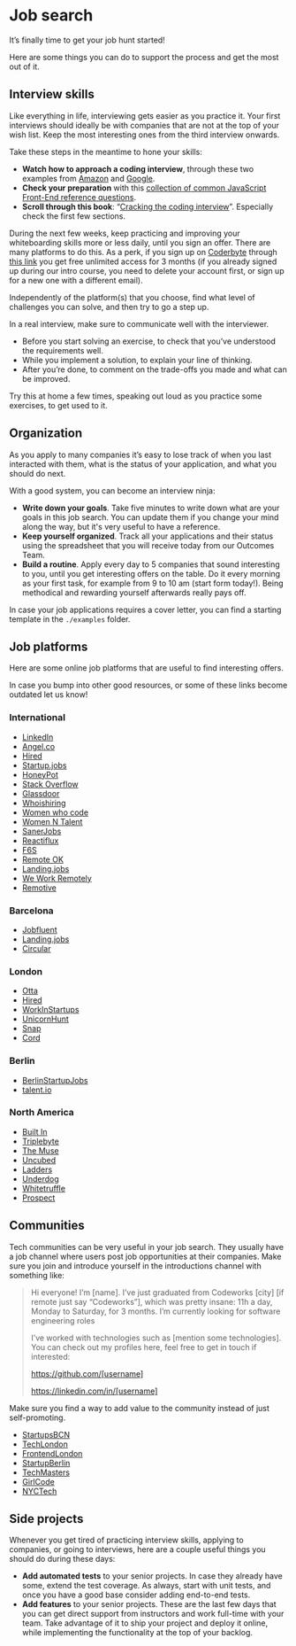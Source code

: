 # Job search

It’s finally time to get your job hunt started!

Here are some things you can do to support the process and get the most out of it.

## Interview skills

Like everything in life, interviewing gets easier as you practice it. Your first interviews should ideally be with companies that are not at the top of your wish list. Keep the most interesting ones from the third interview onwards.

Take these steps in the meantime to hone your skills:

- **Watch how to approach a coding interview**, through these two examples from [Amazon](https://youtu.be/zGv3hOORxh0) and [Google](https://youtu.be/XKu_SEDAykw).
- **Check your preparation** with this [collection of common JavaScript Front-End reference questions](https://github.com/yangshun/front-end-interview-handbook).
- **Scroll through this book**: “[Cracking the coding interview](https://www.dropbox.com/s/zhs8r98f1qf62ug/Cracking%20the%20Coding%20Interview.pdf?dl=0)”. Especially check the first few sections.

During the next few weeks, keep practicing and improving your whiteboarding skills more or less daily, until you sign an offer. There are many platforms to do this. As a perk, if you sign up on [Coderbyte](https://coderbyte.com/) through [this link](https://coderbyte.com/sl?signupPromo=codeworks-practice-463463) you get free unlimited access for 3 months (if you already signed up during our intro course, you need to delete your account first, or sign up for a new one with a different email).

Independently of the platform(s) that you choose, find what level of challenges you can solve, and then try to go a step up.

In a real interview, make sure to communicate well with the interviewer.

- Before you start solving an exercise, to check that you’ve understood the requirements well.
- While you implement a solution, to explain your line of thinking.
- After you’re done, to comment on the trade-offs you made and what can be improved.

Try this at home a few times, speaking out loud as you practice some exercises, to get used to it.

## Organization

As you apply to many companies it’s easy to lose track of when you last interacted with them, what is the status of your application, and what you should do next.

With a good system, you can become an interview ninja:

- **Write down your goals**. Take five minutes to write down what are your goals in this job search. You can update them if you change your mind along the way, but it's very useful to have a reference.
- **Keep yourself organized**. Track all your applications and their status using the spreadsheet that you will receive today from our Outcomes Team.
- **Build a routine**. Apply every day to 5 companies that sound interesting to you, until you get interesting offers on the table. Do it every morning as your first task, for example from 9 to 10 am (start form today!). Being methodical and rewarding yourself afterwards really pays off.

In case your job applications requires a cover letter, you can find a starting template in the `./examples` folder.

## Job platforms

Here are some online job platforms that are useful to find interesting offers.

In case you bump into other good resources, or some of these links become outdated let us know!

### International

- [LinkedIn](https://www.linkedin.com/jobs/search/)
- [Angel.co](https://angel.co/jobs)
- [Hired](https://hired.com/)
- [Startup.jobs](https://startup.jobs/)
- [HoneyPot](https://www.honeypot.io/)
- [Stack Overflow](http://stackoverflow.com/jobs)
- [Glassdoor](https://www.glassdoor.com/)
- [Whoishiring](https://whoishiring.io/)
- [Women who code](https://www.womenwhocode.com/jobs)
- [Women N Talent](https://womenntalent.com/)
- [SanerJobs](https://sanerjobs.com/)
- [Reactiflux](https://www.reactiflux.com/jobs/)
- [F6S](https://www.f6s.com/jobs)
- [Remote OK](https://remoteok.io/)
- [Landing.jobs](https://landing.jobs/)
- [We Work Remotely](https://weworkremotely.com/)
- [Remotive](https://remotive.io/)

### Barcelona

- [Jobfluent](https://www.jobfluent.com/)
- [Landing.jobs](https://landing.jobs/)
- [Circular](https://trycircular.com/)

### London

- [Otta](https://otta.com/)
- [Hired](https://hired.com/)
- [WorkInStartups](https://workinstartups.com/)
- [UnicornHunt](https://unicornhunt.io/)
- [Snap](https://snap.hr/)
- [Cord](https://cord.co/search)

### Berlin

- [BerlinStartupJobs](https://berlinstartupjobs.com/)
- [talent.io](https://www.talent.io)

### North America

- [Built In](https://builtin.com/jobs)
- [Triplebyte](https://triplebyte.com/)
- [The Muse](https://www.themuse.com/search)
- [Uncubed](https://uncubed.com/jobs)
- [Ladders](https://www.theladders.com/jobs/search-jobs)
- [Underdog](https://underdog.io/)
- [Whitetruffle](https://www.whitetruffle.com/)
- [Prospect](https://jobs.prospect.fyi)

## Communities

Tech communities can be very useful in your job search. They usually have a job channel where users post job opportunities at their companies. Make sure you join and introduce yourself in the introductions channel with something like:

> Hi everyone! I’m [name]. I’ve just graduated from Codeworks [city] [if remote just say “Codeworks”], which was pretty insane: 11h a day, Monday to Saturday, for 3 months. I’m currently looking for software engineering roles
> 
> I’ve worked with technologies such as [mention some technologies]. You can check out my profiles here, feel free to get in touch if interested:
> 
> https://github.com/[username]
> 
> https://linkedin.com/in/[username]

Make sure you find a way to add value to the community instead of just self-promoting.

- [StartupsBCN](https://marsbased.com/startups/)
- [TechLondon](https://techlondon.io/)
- [FrontendLondon](https://frontendlondon.co.uk/)
- [StartupBerlin](https://startupberlin.co/)
- [TechMasters](https://techmasters.chat/)
- [GirlCode](https://www.girl-code.co.uk/)
- [NYCTech](https://www.nyctechslack.com/)

## Side projects

Whenever you get tired of practicing interview skills, applying to companies, or going to interviews, here are a couple useful things you should do during these days:

- **Add automated tests** to your senior projects. In case they already have some, extend the test coverage. As always, start with unit tests, and once you have a good base consider adding end-to-end tests.
- **Add features** to your senior projects. These are the last few days that you can get direct support from instructors and work full-time with your team. Take advantage of it to ship your project and deploy it online, while implementing the functionality at the top of your backlog.
